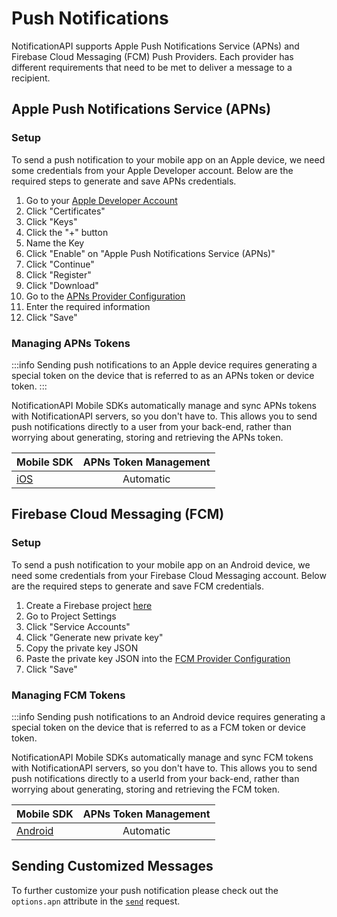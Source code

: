 # Push Notifications

NotificationAPI supports Apple Push Notifications Service (APNs) and Firebase Cloud Messaging (FCM) Push Providers. Each provider has different requirements that need to be met to deliver a message to a recipient.

## Apple Push Notifications Service (APNs)

### Setup

To send a push notification to your mobile app on an Apple device, we need some credentials from your Apple Developer account. Below are the required steps to generate and save APNs credentials.

1. Go to your [Apple Developer Account](https://developer.apple.com/account)
2. Click "Certificates"
3. Click "Keys"
4. Click the "+" button
5. Name the Key
6. Click "Enable" on "Apple Push Notifications Service (APNs)"
7. Click "Continue"
8. Click "Register"
9. Click "Download"
10. Go to the [APNs Provider Configuration](https://app.notificationapi.com/settings/push)
11. Enter the required information
12. Click "Save"

### Managing APNs Tokens

:::info Sending push notifications to an Apple device requires generating a special token on the device that is referred to as an APNs token or device token.
:::

NotificationAPI Mobile SDKs automatically manage and sync APNs tokens with NotificationAPI servers, so you don't have to. This allows you to send push notifications directly to a user from your back-end, rather than worrying about generating, storing and retrieving the APNs token.

| Mobile SDK                                                | APNs Token Management |
| :-------------------------------------------------------- | :-------------------: |
| [iOS](https://docs.notificationapi.com/reference/ios_sdk) |       Automatic       |

## Firebase Cloud Messaging (FCM)

### Setup

To send a push notification to your mobile app on an Android device, we need some credentials from your Firebase Cloud Messaging account. Below are the required steps to generate and save FCM credentials.

1. Create a Firebase project [here](https://firebase.google.com/)
2. Go to Project Settings
3. Click "Service Accounts"
4. Click "Generate new private key"
5. Copy the private key JSON
6. Paste the private key JSON into the [FCM Provider Configuration](https://app.notificationapi.com/settings/push)
7. Click "Save"

### Managing FCM Tokens

:::info Sending push notifications to an Android device requires generating a special token on the device that is referred to as a FCM token or device token.

NotificationAPI Mobile SDKs automatically manage and sync FCM tokens with NotificationAPI servers, so you don't have to. This allows you to send push notifications directly to a userId from your back-end, rather than worrying about generating, storing and retrieving the FCM token.

| Mobile SDK                                                        | APNs Token Management |
| :---------------------------------------------------------------- | :-------------------: |
| [Android](https://docs.notificationapi.com/reference/android_sdk) |       Automatic       |

## Sending Customized Messages

To further customize your push notification please check out the `options.apn` attribute in the [`send`](../reference/server.md#options-additional-customization) request.
